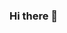 ### Hi there 👋

<!--
**itsmeNaraa/itsmeNaraa** is a ✨ _special_ ✨ repository because its `README.md` (this file) appears on your GitHub profile.

Here are some ideas to get you started:

- 🔭 I’m currently working on None
- 🌱 I’m currently learning C++,PHP,C#,HTML,Laravel,CSS
- 👯 I’m looking to collaborate on Anything
- 🤔 I’m looking for help with someone
- 💬 Ask me about Problem
- 📫 How to reach me:PM me in discord
- 😄 Pronouns: She/Her
- ⚡ Fun fact: I loved an anime,manga
-->
